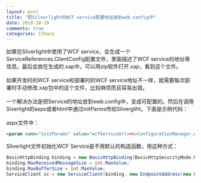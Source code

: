 ```yaml
---
layout: post
title: "把Silverlight的WCF service配置地址放到web.config中"
date: 2010-10-20
comments: true
categories: CSharp
---
```

如果在Silverlight中使用了WCF service，会生成一个ServiceReferences.ClientConfig配置文件，里面描述了WCF service的地址等信息。最后会放在生成的.xap中，可以用zip软件打开.xap，看到这个文件。<br /><br />如果开发时的WCF service和部署时的WCF service地址不一样，就需要每次部署时手动修改.xap包中的这个文件，比较麻烦而且容易出错。<br /><br />一个解决办法是把Service的地址放到web.config中，变成可配置的。然后在调用Siverlight的aspx或者html中通过initParms传给Silvergliht。下面是示例代码：<br /><br />aspx文件中：<br />

```xml
<param name="initParams" value="wcfServiceUrl=<%=ConfigurationManager.AppSettings["WCFServiceAddress"] %> " />
```

Silverlight文件初始化WCF Service是不用默认的构造函数，用这种方式：

```c#
BasicHttpBinding binding = new BasicHttpBinding(BasicHttpSecurityMode.None);
binding.MaxReceivedMessageSize = int.MaxValue;
binding.MaxBufferSize = int.MaxValue;
ServiceClient sc = new ServiceClient(binding, new EndpointAddress(new Uri(wcfServiceUrl)));
```
